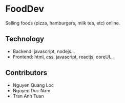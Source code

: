 # FoodDev
Selling foods (pizza, hamburgers, milk tea, etc) online.
## Technology
- Backend: javascript, nodejs...
- Frontend: html, css, javascript, reactjs, coreUI...
## Contributors
- Nguyen Quang Loc
- Nguyen Duc Nam
- Tran Anh Tuan
